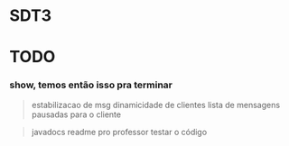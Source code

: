 # SDT3
# TODO
### show, temos então isso pra terminar
> estabilizacao de msg
> dinamicidade de clientes
> lista de mensagens pausadas para o cliente

> javadocs
> readme pro professor testar o código
